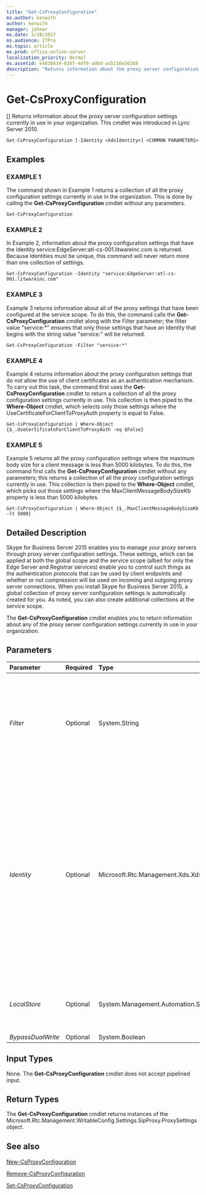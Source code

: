 ```yaml
---
title: "Get-CsProxyConfiguration"
ms.author: kenwith
author: kenwith
manager: johmar
ms.date: 3/28/2017
ms.audience: ITPro
ms.topic: article
ms.prod: office-online-server
localization_priority: Normal
ms.assetid: e4836619-026f-4df0-adbd-aa5216e36368
description: "Returns information about the proxy server configuration settings currently in use in your organization. This cmdlet was introduced in Lync Server 2010."
---
```


# Get-CsProxyConfiguration
[]
Returns information about the proxy server configuration settings currently in use in your organization. This cmdlet was introduced in Lync Server 2010.
  
```
Get-CsProxyConfiguration [-Identity <XdsIdentity>] <COMMON PARAMETERS>

```

## Examples

### EXAMPLE 1

The command shown in Example 1 returns a collection of all the proxy configuration settings currently in use in the organization. This is done by calling the **Get-CsProxyConfiguration** cmdlet without any parameters.
  
```
Get-CsProxyConfiguration
```

### EXAMPLE 2

In Example 2, information about the proxy configuration settings that have the Identity service:EdgeServer:atl-cs-001.litwareinc.com is returned. Because Identities must be unique, this command will never return more than one collection of settings.
  
```
Get-CsProxyConfiguration -Identity "service:EdgeServer:atl-cs-001.litwareinc.com"
```

### EXAMPLE 3

Example 3 returns information about all of the proxy settings that have been configured at the service scope. To do this, the command calls the **Get-CsProxyConfiguration** cmdlet along with the Filter parameter; the filter value "service:*" ensures that only those settings that have an Identity that begins with the string value "service:" will be returned.
  
```
Get-CsProxyConfiguration -Filter "service:*"
```

### EXAMPLE 4

Example 4 returns information about the proxy configuration settings that do not allow the use of client certificates as an authentication mechanism. To carry out this task, the command first uses the **Get-CsProxyConfiguration** cmdlet to return a collection of all the proxy configuration settings currently in use. This collection is then piped to the **Where-Object** cmdlet, which selects only those settings where the UseCertificateForClientToProxyAuth property is equal to False.
  
```
Get-CsProxyConfiguration | Where-Object {$_.UseCertificateForClientToProxyAuth -eq $False}
```

### EXAMPLE 5

Example 5 returns all the proxy configuration settings where the maximum body size for a client message is less than 5000 kilobytes. To do this, the command first calls the **Get-CsProxyConfiguration** cmdlet without any parameters; this returns a collection of all the proxy configuration settings currently in use. This collection is then piped to the **Where-Object** cmdlet, which picks out those settings where the MaxClientMessageBodySizeKb property is less than 5000 kilobytes.
  
```
Get-CsProxyConfiguration | Where-Object {$_.MaxClientMessageBodySizeKb -lt 5000}
```

## Detailed Description

Skype for Business Server 2015 enables you to manage your proxy servers through proxy server configuration settings. These settings, which can be applied at both the global scope and the service scope (albeit for only the Edge Server and Registrar services) enable you to control such things as the authentication protocols that can be used by client endpoints and whether or not compression will be used on incoming and outgoing proxy server connections. When you install Skype for Business Server 2015, a global collection of proxy server configuration settings is automatically created for you. As noted, you can also create additional collections at the service scope.
  
The **Get-CsProxyConfiguration** cmdlet enables you to return information about any of the proxy server configuration settings currently in use in your organization.
  
## Parameters

|**Parameter**|**Required**|**Type**|**Description**|
|:-----|:-----|:-----|:-----|
| _Filter_ <br/> |Optional  <br/> |System.String  <br/> |Enables you to use wildcards when specifying the proxy configuration settings to be returned. For example, this syntax returns all the settings configured at the service scope:  <br/>  `-Filter "service:*"` <br/> You cannot use both the Filter and the Identity parameters in the same command.  <br/> |
| _Identity_ <br/> |Optional  <br/> |Microsoft.Rtc.Management.Xds.XdsIdentity  <br/> |Unique identifier for the proxy server configuration settings to be returned. To return the global settings, use this syntax:  <br/>  `-Identity global` <br/> To return settings configured at the service scope, use syntax similar to this:  <br/>  `-Identity "service:EdgeServer:atl-cs-001.litwareinc.com"` <br/> Note that you cannot use wildcards when specifying an Identity. If you want to (or need to) use wildcards, use the Filter parameter instead.  <br/> If this parameter is not included, the **Get-CsProxyConfiguration** cmdlet returns all of the proxy server settings currently in use in your organization. <br/> |
| _LocalStore_ <br/> |Optional  <br/> |System.Management.Automation.SwitchParameter  <br/> |Retrieves the proxy configuration data from the local replica of the Central Management store rather than from the Central Management store itself.  <br/> |
| _BypassDualWrite_ <br/> |Optional  <br/> |System.Boolean  <br/> |PARAMVALUE: $true | $false  <br/> |
   
## Input Types

None. The **Get-CsProxyConfiguration** cmdlet does not accept pipelined input.
  
## Return Types

The **Get-CsProxyConfiguration** cmdlet returns instances of the Microsoft.Rtc.Management.WritableConfig.Settings.SipProxy.ProxySettings object.
  
## See also

#### 

[New-CsProxyConfiguration](new-csproxyconfiguration.md)
  
[Remove-CsProxyConfiguration](remove-csproxyconfiguration.md)
  
[Set-CsProxyConfiguration](set-csproxyconfiguration.md)

